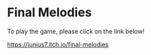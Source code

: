 # Final Melodies
To play the game, please click on the link below!

https://junius7.itch.io/final-melodies
